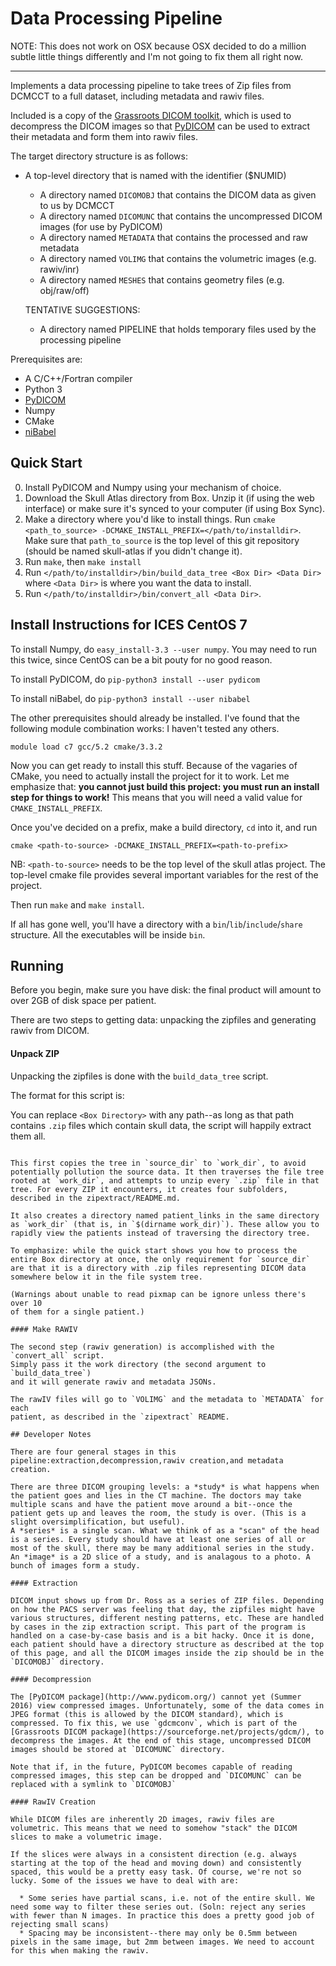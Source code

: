 Data Processing Pipeline
========================

NOTE: This does not work on OSX because OSX decided to do a million subtle
little things differently and I'm not going to fix them all right now.

------------------------------------

Implements a data processing pipeline to take trees of Zip files from DCMCCT to
a full dataset, including metadata and rawiv files.

Included is a copy of the [Grassroots DICOM toolkit](https://sourceforge.net/projects/gdcm/), 
which is used to decompress the DICOM images so that [PyDICOM](https://sourceforge.net/projects/gdcm/)
can be used to extract their metadata and form them into rawiv files.

The target directory structure is as follows:

* A top-level directory that is named with the identifier ($NUMID)
   * A directory named `DICOMOBJ` that contains the DICOM data as given to us by DCMCCT
   * A directory named `DICOMUNC` that contains the uncompressed DICOM images (for use by PyDICOM)
   * A directory named `METADATA` that contains the processed and raw metadata
   * A directory named `VOLIMG`   that contains the volumetric images (e.g. rawiv/inr)
   * A directory named `MESHES`   that contains geometry files (e.g. obj/raw/off)

   TENTATIVE SUGGESTIONS:
   - A directory named PIPELINE that holds temporary files used by the processing pipeline

Prerequisites are:
 
 * A C/C++/Fortran compiler
 * Python 3
 * [PyDICOM](http://www.pydicom.org/)
 * Numpy
 * CMake
 * [niBabel](http://nipy.org/nibabel/)

## Quick Start
 0. Install PyDICOM and Numpy using your mechanism of choice.
 1. Download the Skull Atlas directory from Box. Unzip it (if using the web interface) or make sure it's synced to your computer (if using Box Sync).
 2. Make a directory where you'd like to install things. Run `cmake <path_to_source> -DCMAKE_INSTALL_PREFIX=</path/to/installdir>`. Make sure that `path_to_source` is the top level of this git repository (should be named skull-atlas if you didn't change it).
 3. Run `make`, then `make install`
 4. Run `</path/to/installdir>/bin/build_data_tree <Box Dir> <Data Dir>` where `<Data Dir>` is where you want the data to install.
 5. Run `</path/to/installdir>/bin/convert_all <Data Dir>`.
    
## Install Instructions for ICES CentOS 7

To install Numpy, do `easy_install-3.3 --user numpy`. You may need to run this 
twice, since CentOS can be a bit pouty for no good reason.

To install PyDICOM, do `pip-python3 install --user pydicom`

To install niBabel, do `pip-python3 install --user nibabel`

The other prerequisites should already be installed. I've found that the following
module combination works: I haven't tested any others.

`module load c7 gcc/5.2 cmake/3.3.2`

Now you can get ready to install this stuff. Because of the vagaries of CMake, you
need to actually install the project for it to work. Let me emphasize that: **you
cannot just build this project: you must run an install step for things to work!**
This means that you will need a valid value for `CMAKE_INSTALL_PREFIX`.

Once you've decided on a prefix, make a build directory, `cd` into it, and run

`cmake <path-to-source> -DCMAKE_INSTALL_PREFIX=<path-to-prefix>`

NB: `<path-to-source>` needs to be the top level of the skull atlas project. The
top-level cmake file provides several important variables for the rest of the 
project.

Then run `make` and `make install`.

If all has gone well, you'll have a directory with a `bin`/`lib`/`include`/`share` 
structure. All the executables will be inside `bin`.

## Running

Before you begin, make sure you have disk: the final product will amount to
over 2GB of disk space per patient.

There are two steps to getting data: unpacking the zipfiles and generating 
rawiv from DICOM.

#### Unpack ZIP

Unpacking the zipfiles is done with the `build_data_tree` script.

The format for this script is:

You can replace `<Box Directory>` with any path--as long as that path contains
`.zip` files which contain skull data, the script will happily extract them all.
```

This first copies the tree in `source_dir` to `work_dir`, to avoid potentially pollution the source data. It then traverses the file tree rooted at `work_dir`, and attempts to unzip every `.zip` file in that tree. For every ZIP it encounters, it creates four subfolders, described in the zipextract/README.md.

It also creates a directory named patient_links in the same directory as `work_dir` (that is, in `$(dirname work_dir)`). These allow you to rapidly view the patients instead of traversing the directory tree.

To emphasize: while the quick start shows you how to process the entire Box directory at once, the only requirement for `source_dir` are that it is a directory with .zip files representing DICOM data somewhere below it in the file system tree.

(Warnings about unable to read pixmap can be ignore unless there's over 10
of them for a single patient.)

#### Make RAWIV

The second step (rawiv generation) is accomplished with the `convert_all` script.
Simply pass it the work directory (the second argument to `build_data_tree`)
and it will generate rawiv and metadata JSONs.

The rawIV files will go to `VOLIMG` and the metadata to `METADATA` for each
patient, as described in the `zipextract` README.

## Developer Notes

There are four general stages in this pipeline:extraction,decompression,rawiv creation,and metadata creation.

There are three DICOM grouping levels: a *study* is what happens when the patient goes and lies in the CT machine. The doctors may take multiple scans and have the patient move around a bit--once the patient gets up and leaves the room, the study is over. (This is a slight oversimplification, but useful).
A *series* is a single scan. What we think of as a "scan" of the head is a series. Every study should have at least one series of all or most of the skull, there may be many additional series in the study. An *image* is a 2D slice of a study, and is analagous to a photo. A bunch of images form a study.

#### Extraction

DICOM input shows up from Dr. Ross as a series of ZIP files. Depending on how the PACS server was feeling that day, the zipfiles might have various structures, different nesting patterns, etc. These are handled by cases in the zip extraction script. This part of the program is handled on a case-by-case basis and is a bit hacky. Once it is done, each patient should have a directory structure as described at the top of this page, and all the DICOM images inside the zip should be in the `DICOMOBJ` directory.

#### Decompression

The [PyDICOM package](http://www.pydicom.org/) cannot yet (Summer 2016) view compressed images. Unfortunately, some of the data comes in JPEG format (this is allowed by the DICOM standard), which is compressed. To fix this, we use `gdcmconv`, which is part of the [Grassroots DICOM package](https://sourceforge.net/projects/gdcm/), to decompress the images. At the end of this stage, uncompressed DICOM images should be stored at `DICOMUNC` directory.

Note that if, in the future, PyDICOM becomes capable of reading compressed images, this step can be dropped and `DICOMUNC` can be replaced with a symlink to `DICOMOBJ`

#### RawIV Creation

While DICOM files are inherently 2D images, rawiv files are volumetric. This means that we need to somehow "stack" the DICOM slices to make a volumetric image.

If the slices were always in a consistent direction (e.g. always starting at the top of the head and moving down) and consistently spaced, this would be a pretty easy task. Of course, we're not so lucky. Some of the issues we have to deal with are:

  * Some series have partial scans, i.e. not of the entire skull. We need some way to filter these series out. (Soln: reject any series with fewer than N images. In practice this does a pretty good job of rejecting small scans)
  * Spacing may be inconsistent--there may only be 0.5mm between pixels in the same image, but 2mm between images. We need to account for this when making the rawiv.

